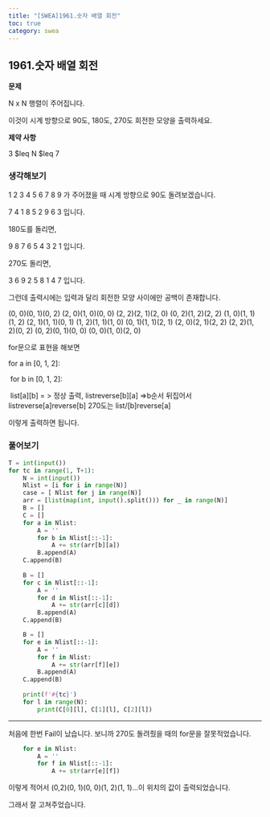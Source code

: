 ```yaml
---
title: "[SWEA]1961.숫자 배열 회전"
toc: true
category: swea
---
```


## 1961.숫자 배열 회전

**문제**

N x N 행렬이 주어집니다.

이것이 시계 방향으로 90도, 180도, 270도 회전한 모양을 출력하세요.

**제약 사항**

3 $leq N $leq 7

### 생각해보기

1 2 3
4 5 6
7 8 9 가 주어졌을 때
시계 방향으로 90도 돌려보겠습니다.

7 4 1
8 5 2
9 6 3 입니다.

180도를 돌리면,

9 8 7
6 5 4
3 2 1 입니다.

270도 돌리면,

3 6 9
2 5 8
1 4 7 입니다.

그런데 출력시에는 입력과 달리 회전한 모양 사이에만 공백이 존재합니다.

(0, 0)(0, 1)(0, 2)	(2, 0)(1, 0)(0, 0)	(2, 2)(2, 1)(2, 0)	(0, 2)(1, 2)(2, 2)
(1, 0)(1, 1)(1, 2)	(2, 1)(1, 1)(0, 1)	(1, 2)(1, 1)(1, 0)	(0, 1)(1, 1)(2, 1)
(2, 0)(2, 1)(2, 2)	(2, 2)(1, 2)(0, 2)	(0, 2)(0, 1)(0, 0)	(0, 0)(1, 0)(2, 0)

for문으로 표현을 해보면

for a in [0, 1, 2]:

​	for b in [0, 1, 2]:

​		list\[a][b] = > 정상 출력, listreverse\[b][a] =>b순서 뒤집어서 listreverse[a]reverse[b] 270도는 list/[b]reverse[a]

이렇게 출력하면 됩니다.

 ### 풀어보기

```python
T = int(input())
for tc in range(1, T+1):
    N = int(input())
    Nlist = [i for i in range(N)]
    case = [ Nlist for j in range(N)]
    arr = [list(map(int, input().split())) for _ in range(N)]
    B = []
    C = []
    for a in Nlist:
        A = ''
        for b in Nlist[::-1]:
            A += str(arr[b][a])
        B.append(A)
    C.append(B)        
    
    B = []    
    for c in Nlist[::-1]:
        A = ''
        for d in Nlist[::-1]:
            A += str(arr[c][d])
        B.append(A)
    C.append(B)

    B = []
    for e in Nlist[::-1]:
        A = ''
        for f in Nlist:
            A += str(arr[f][e])
        B.append(A)
    C.append(B)
    
    print(f'#{tc}')
    for l in range(N):
        print(C[0][l], C[1][l], C[2][l])
```

---

처음에 한번 Fail이 났습니다. 보니까 270도 돌려줬을 때의 for문을 잘못적었습니다.

```python
    for e in Nlist:
        A = ''
        for f in Nlist[::-1]:
            A += str(arr[e][f])

```

이렇게 적어서  (0,2)(0, 1)(0, 0)(1, 2)(1, 1)...이 위치의 값이 출력되었습니다.

그래서 잘 고쳐주었습니다.